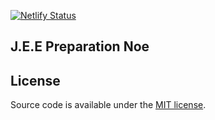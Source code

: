 [![Netlify Status](https://api.netlify.com/api/v1/badges/51b9a07a-5fd9-400d-8fe8-f0059ba88bda/deploy-status)](https://app.netlify.com/sites/jee-prep/deploys)

## J.E.E Preparation Noe

## License

Source code is available under the [MIT license](LICENSE.md).
